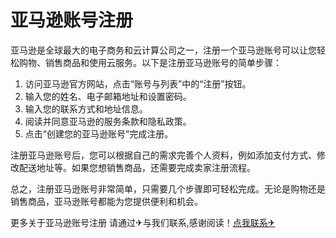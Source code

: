 # 亚马逊账号注册

亚马逊是全球最大的电子商务和云计算公司之一，注册一个亚马逊账号可以让您轻松购物、销售商品和使用云服务。以下是注册亚马逊账号的简单步骤：

1. 访问亚马逊官方网站，点击“账号与列表”中的“注册”按钮。
2. 输入您的姓名、电子邮箱地址和设置密码。
3. 输入您的联系方式和地址信息。
4. 阅读并同意亚马逊的服务条款和隐私政策。
5. 点击“创建您的亚马逊账号”完成注册。

注册亚马逊账号后，您可以根据自己的需求完善个人资料，例如添加支付方式、修改配送地址等。如果您想销售商品，还需要完成卖家注册流程。

总之，注册亚马逊账号非常简单，只需要几个步骤即可轻松完成。无论是购物还是销售商品，亚马逊账号都能为您提供便利和机会。

更多关于亚马逊账号注册 请通过✈与我们联系,感谢阅读！[点我联系✈](https://wiki.G208.com)